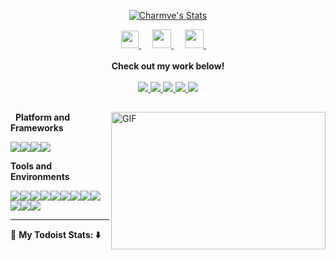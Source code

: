 <p align="center">
  <a href="https://github.com/EaxMov" class="rich-diff-level-one">
    <img src="https://github-readme-stats.vercel.app/api?username=EaxMov&show_icons=true&count_private=true&hide=prs&theme=default_repocard" alt="Charmve's Stats" >
    <!-- &hide=issues
    <img src="https://github-readme-stats.vercel.app/api?username=EaxMov&show_icons=true&count_private=true&hide=prs&theme=default_repocard" alt="Charmve's Stats" >
    -->
  </a>
</p>

<p align="center">
  <a href= "https://imgconvert.csdnimg.cn/aHR0cHM6Ly9tbWJpei5xcGljLmNuL21tYml6X3BuZy9aTmRoV05pYjNJUkIzZk5ldWVGZEQ4YnZ4cXlzbXRtRktUTGdFSXZOMUdnTHhDNXV0Y1VBZVJ0T0lJa0hTZTVnVGowamVtZUVOQTJJMHhiU0xjQ3VrVVEvNjQw?x-oss-process=image/format,png" target="_blank" alt="WeChat" title="WeChat">
    <img src="https://img.icons8.com/ios-filled/50/000000/weixing.png" width="28px"/>
  </a>
  &emsp;
  <a href="https://blog.csdn.net/weixin_45784423?spm=1010.2135.3001.5421" target="_blank" alt="CSDN" title="CSDN">
    <img src="https://img.icons8.com/material/48/000000/csdn.png" width="30px"/>
  </a>
  &emsp;
  <a href="https://space.bilibili.com/5591289" target="_blank" alt="Bilibili" title="Bilibili">
    <img src="https://user-images.githubusercontent.com/29084184/129467562-a754907c-c128-40d0-80ad-86e89bdda3d6.png" width="30px"/>
  </a> 
  &emsp;
  <br><br>
  <strong>Check out my work below!</strong>
  <br><br>
  <a href="https://github.com/EaxMov">
    <img src="https://badges.pufler.dev/visits/EaxMov/EaxMov?style=flat-square&color=black&logo=github">
  </a>
  <a href="https://github.com/EaxMov">
    <img src="https://badges.pufler.dev/years/EaxMov?style=flat-square&color=black&logo=github">
  </a>
  <a href="https://github.com/EaxMov?tab=repositories">
    <img src="https://badges.pufler.dev/repos/EaxMov?style=flat-square&color=black&logo=github">
  </a>
  <a href="https://gist.github.com/EaxMov">
    <img src="https://badges.pufler.dev/gists/EaxMov?style=flat-square&color=black&logo=github">
  </a>
  <a href="https://github.com/EaxMov">
    <img src="https://badges.pufler.dev/commits/monthly/EaxMov?style=flat-square&color=black&logo=github">
  </a>
</p>

<h2></h2>

<img align="right" alt="GIF" src="https://github.com/abhisheknaiidu/abhisheknaiidu/blob/master/code.gif?raw=true" width="343" height="220" title="Do what you like, and do it best!"> &nbsp;&nbsp;**Platform and Frameworks**

<code>[![](https://img.shields.io/badge/MBP-BigSur-282d38?style=flat-square&logo=Apple&logoColor=ffffff)](https://code.visualstudio.com/)</code><code>[![](https://img.shields.io/badge/Windows-10-3870b3?style=flat-square&logo=Windows&logoColor=ffffff)](https://code.visualstudio.com/)</code><code>[![](https://img.shields.io/badge/IDE-Visual%20Studio%20Code-3a83cb?style=flat-square&logo=Visual%20Studio%20Code&logoColor=ffffff)](https://code.visualstudio.com/)</code><code>[![](https://img.shields.io/badge/Git-git-204ECF?style=flat-square&logo=Git&logoColor=ffffff)](https://developer.mozilla.org/zh-CN/docs/Web/CSS)</code>

**Tools and Environments**

<code>[![](https://img.shields.io/badge/-HTML5-E34F26?style=flat-square&logo=HTML5&logoColor=ffffff)](https://www.typescriptlang.org/)</code><code>[![](https://img.shields.io/badge/-JavaScript-F7DF1E?style=flat-square&logo=JavaScript&logoColor=ffffff)](https://www.typescriptlang.org/)</code><code>[![](https://img.shields.io/badge/-CSS3-1572B6?style=flat-square&logo=CSS3&logoColor=ffffff)](https://developer.mozilla.org/zh-CN/docs/Web/CSS)</code><code>[![](https://img.shields.io/badge/-Vue.js-4FC08D?style=flat-square&logo=Vue.js&logoColor=ffffff)](https://v3.cn.vuejs.org/)</code><code>[![](https://img.shields.io/badge/-NPM-CB3837?style=flat-square&logo=npm&logoColor=ffffff)](https://v3.cn.vuejs.org/)</code><code>[![](https://img.shields.io/badge/-TypeScript-3178C6?style=flat-square&logo=TypeScript&logoColor=ffffff)](https://www.typescriptlang.org/)</code><code>[![](https://img.shields.io/badge/-Sass-CC6699?style=flat-square&logo=Sass&logoColor=ffffff)](https://www.sass.hk/)</code><code>[![](https://img.shields.io/badge/-TypeScript-3178C6?style=flat-square&logo=TypeScript&logoColor=ffffff)](https://www.typescriptlang.org/)</code><code>[![](https://img.shields.io/badge/-TailwindCSS-55b6bb?style=flat-square&logo=Tailwind%20CSS&logoColor=ffffff)](https://www.tailwindcss.cn/)</code><code>[![](https://img.shields.io/badge/-Node.js-339933?style=flat-square&logo=Node.js&logoColor=ffffff)](http://nodejs.cn/)</code><code>[![](https://img.shields.io/badge/-Webpack-8DD6F9?style=flat-square&logo=Webpack&logoColor=ffffff)](http://nodejs.cn/)</code><code>[![](https://img.shields.io/badge/-Vite-646CFF?style=flat-square&logo=Vite&logoColor=ffffff)](http://nodejs.cn/)</code>



---

🚧 **My Todoist Stats: ⬇️**

